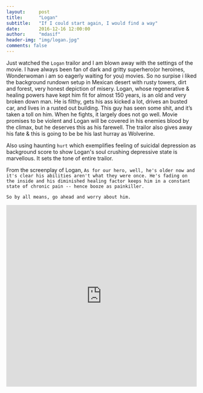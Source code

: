 ```yaml
---
layout:     post
title:      "Logan"
subtitle:   "If I could start again, I would find a way"
date:       2016-12-16 12:00:00
author:     "mdasif"
header-img: "img/logan.jpg"
comments: false
---
```


Just watched the `Logan` trailor and I am blown away with the settings of the movie. I have always been fan of dark and gritty superhero(or heroines, Wonderwoman i am so eagerly waiting for you) movies. So no surpise i liked the background rundown setup in Mexican desert with rusty towers, dirt and forest, very honest depiction of misery. Logan, whose regenerative & healing powers have kept him fit for almost 150 years, is an old and very broken down man.  He is filthy, gets his ass kicked a lot, drives an busted car, and lives in a rusted out building. This guy has seen some shit, and it’s taken a toll on him. When he fights, it largely does not go well. Movie promises to be violent and Logan will be covered in his enemies blood by the climax, but he deserves this as his farewell. The trailor also gives away his fate & this is going to be be his last hurray as Wolverine.

Also using haunting `hurt` which exemplifies feeling of suicidal depression as background score to show Logan's soul crushing depressive state is marvellous. It sets the tone of entire trailor.

From the screenplay of Logan, `As for our hero, well, he's older now and it's clear his abilities aren't what they were once. He's fading on the inside and his diminished healing factor keeps him in a constant state of chronic pain -- hence booze as painkiller.`

`So by all means, go ahead and worry about him.`

<iframe width="100%" height="480" src="https://www.youtube.com/embed/ny3hScFgCIQ" frameborder="0" allowfullscreen></iframe>

